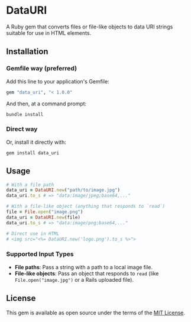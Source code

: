 # DataURI

A Ruby gem that converts files or file-like objects to data URI strings suitable for use in HTML elements.

## Installation

### Gemfile way (preferred)

Add this line to your application's Gemfile:

```ruby
gem "data_uri", "< 1.0.0"
```

And then, at a command prompt:

```
bundle install
```

### Direct way

Or, install it directly with:

```
gem install data_uri
```

## Usage

```ruby
# With a file path
data_uri = DataURI.new("path/to/image.jpg")
data_uri.to_s # => "data:image/jpeg;base64,..."

# With a file-like object (anything that responds to `read`)
file = File.open("image.png")
data_uri = DataURI.new(file)
data_uri.to_s # => "data:image/png;base64,..."

# Direct use in HTML
# <img src="<%= DataURI.new('logo.png').to_s %>">
```

### Supported Input Types

- **File paths**: Pass a string with a path to a local image file.
- **File-like objects**: Pass an object that responds to `read` (like `File.open("image.jpg")` or a Rails uploaded file).

## License

This gem is available as open source under the terms of the [MIT License](LICENSE).
